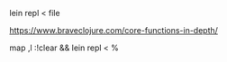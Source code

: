 lein repl < file

https://www.braveclojure.com/core-functions-in-depth/

map ,l :!clear && lein repl < %<cr>
